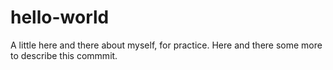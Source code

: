 # hello-world
A little here and there about myself, for practice. 
Here and there some more to describe this commmit. 
